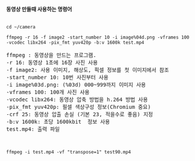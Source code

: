 #### 동영상 만들때 사용하는 명령어 #### 

<pre><code>
cd ~/camera

ffmpeg -r 16 -f image2 -start_number 10 -i image%04d.png -vframes 100 -vcodec libx264 -pix_fmt yuv420p -b:v 1600k test.mp4
</code>
ffmpeg : 동영상을 만드는 프로그램.
-r 16: 동영상 1초에 16장 사진 사용
-f image2: 사용 이미지, 해상도, 픽셀 정보를 첫 이미지에서 참조
-start_number 10: 10번 사진부터 사용
-i image%03d.png: (%03d) 000~999까지 이미지 사용
-vframes 100: 100개 사진 사용
-vcodec libx264: 동영상 압축 방법을 h.264 방법 사용
-pix_fmt yuv420p: 필셀 색상구성 정보(Chromium 중요)
-crf 25: 동영상 압출 손실 (기본 23, 적을수로 좋음) 지정
-b:v 1600k: 초당 1600kbit  정보 사용
test.mp4: 출력 파일


<code>
ffmpeg -i test.mp4 -vf "transpose=1" test90.mp4
</code>

</pre>
